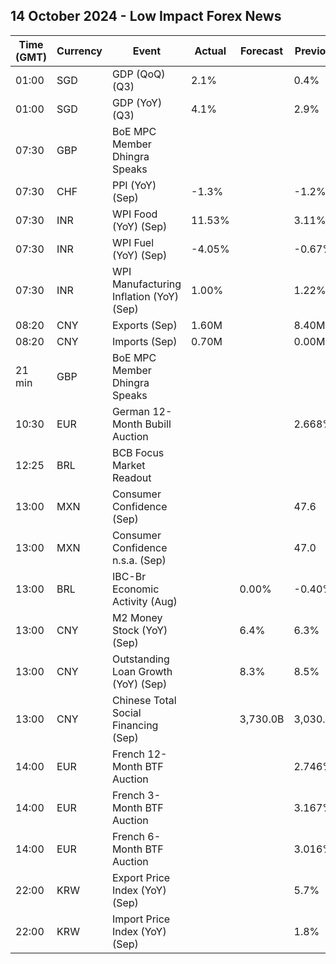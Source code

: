 ## 14 October 2024 - Low Impact Forex News

| Time (GMT) | Currency | Event | Actual | Forecast | Previous |
|------|----------|-------|--------|----------|----------|
| 01:00 | SGD | GDP (QoQ) (Q3) | 2.1% |  | 0.4% |
| 01:00 | SGD | GDP (YoY) (Q3) | 4.1% |  | 2.9% |
| 07:30 | GBP | BoE MPC Member Dhingra Speaks |  |  |  |
| 07:30 | CHF | PPI (YoY) (Sep) | -1.3% |  | -1.2% |
| 07:30 | INR | WPI Food (YoY) (Sep) | 11.53% |  | 3.11% |
| 07:30 | INR | WPI Fuel (YoY) (Sep) | -4.05% |  | -0.67% |
| 07:30 | INR | WPI Manufacturing Inflation (YoY) (Sep) | 1.00% |  | 1.22% |
| 08:20 | CNY | Exports (Sep) | 1.60M |  | 8.40M |
| 08:20 | CNY | Imports (Sep) | 0.70M |  | 0.00M |
| 21 min | GBP | BoE MPC Member Dhingra Speaks |  |  |  |
| 10:30 | EUR | German 12-Month Bubill Auction |  |  | 2.668% |
| 12:25 | BRL | BCB Focus Market Readout |  |  |  |
| 13:00 | MXN | Consumer Confidence (Sep) |  |  | 47.6 |
| 13:00 | MXN | Consumer Confidence n.s.a. (Sep) |  |  | 47.0 |
| 13:00 | BRL | IBC-Br Economic Activity (Aug) |  | 0.00% | -0.40% |
| 13:00 | CNY | M2 Money Stock (YoY) (Sep) |  | 6.4% | 6.3% |
| 13:00 | CNY | Outstanding Loan Growth (YoY) (Sep) |  | 8.3% | 8.5% |
| 13:00 | CNY | Chinese Total Social Financing (Sep) |  | 3,730.0B | 3,030.0B |
| 14:00 | EUR | French 12-Month BTF Auction |  |  | 2.746% |
| 14:00 | EUR | French 3-Month BTF Auction |  |  | 3.167% |
| 14:00 | EUR | French 6-Month BTF Auction |  |  | 3.016% |
| 22:00 | KRW | Export Price Index (YoY) (Sep) |  |  | 5.7% |
| 22:00 | KRW | Import Price Index (YoY) (Sep) |  |  | 1.8% |
